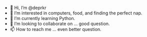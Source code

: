 - 👋 Hi, I’m @deprkr
- 👀 I’m interested in computers, food, and finding the perfect nap.
- 🌱 I’m currently learning Python.
- 💞️ I’m looking to collaborate on ... good question.
- 📫 How to reach me ... even better question.

<!---
deprkr/deprkr is a ✨ special ✨ repository because its `README.md` (this file) appears on your GitHub profile.
You can click the Preview link to take a look at your changes.
Learn GitHub at https://lab.github.com/
--->

